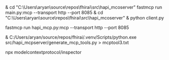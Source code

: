 & cd "C:\Users\aryan\source\repos\fhirai\src\hapi_mcoserver" 
 fastmcp run main.py:mcp --transport http --port 8085
& cd "C:\Users\aryan\source\repos\fhirai\src\hapi_mcoserver" & python client.py

 fastmcp run hapi_mcp.py:mcp --transport http --port 8085

& C:/Users/aryan/source/repos/fhirai/.venv/Scripts/python.exe src/hapi_mcpserver/generate_mcp_tools.py > mcptool3.txt

npx modelcontextprotocol/inspector